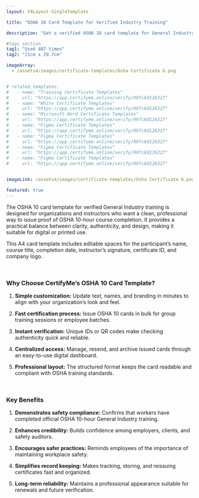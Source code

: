 ```yaml
---
layout: V4Layout-SingleTemplate

title: "OSHA 10 Card Template for Verified Industry Training"

description: "Get a verified OSHA 10 card template for General Industry training. Editable, professional, and perfect for trainers, employees, and safety organizations."

#tags section
tag1: "Used 487 times"
tag2: "21cm x 29.7cm"

imageArray:
  - /assets4/images/certificate-templates/Osha Certificate 6.png


# related_templates:
#   - name: "Training Certificate Templates"
#     url: "https://app.certifyme.online/verify/99fc8d126327"
#   - name: "White Certificate Templates"
#     url: "https://app.certifyme.online/verify/99fc8d126327"
#   - name: "Microsoft Word Certificate Templates"
#     url: "https://app.certifyme.online/verify/99fc8d126327"
#   - name: "Figma Certificate Templates"
#     url: "https://app.certifyme.online/verify/99fc8d126327"  
#   - name: "Figma Certificate Templates"
#     url: "https://app.certifyme.online/verify/99fc8d126327"  
#   - name: "Figma Certificate Templates"
#     url: "https://app.certifyme.online/verify/99fc8d126327"  
#   - name: "Figma Certificate Templates"
#     url: "https://app.certifyme.online/verify/99fc8d126327"        


imageLink: /assets4/images/certificate-templates/Osha Certificate 6.png

featured: true
---
```


The OSHA 10 card template for verified General Industry training is designed for organizations and instructors who want a clean, professional way to issue proof of OSHA 10-hour course completion. It provides a practical balance between clarity, authenticity, and design, making it suitable for digital or printed use. 

This A4 card template includes editable spaces for the participant’s name, course title, completion date, instructor’s signature, certificate ID, and company logo. 

<br>

### Why Choose CertifyMe’s OSHA 10 Card Template?

1. **Simple customization:** Update text, names, and branding in minutes to align with your organization’s look and feel.

1. **Fast certification process:** Issue OSHA 10 cards in bulk for group training sessions or employee batches.

1. **Instant verification:** Unique IDs or QR codes make checking authenticity quick and reliable.

1. **Centralized access:** Manage, resend, and archive issued cards through an easy-to-use digital dashboard.

1. **Professional layout:** The structured format keeps the card readable and compliant with OSHA training standards.

<br>

### Key Benefits

1. **Demonstrates safety compliance:** Confirms that workers have completed official OSHA 10-hour General Industry training.

1. **Enhances credibility:** Builds confidence among employers, clients, and safety auditors.

1. **Encourages safer practices:** Reminds employees of the importance of maintaining workplace safety.

1. **Simplifies record keeping:** Makes tracking, storing, and reissuing certificates fast and organized.

1. **Long-term reliability:** Maintains a professional appearance suitable for renewals and future verification.
